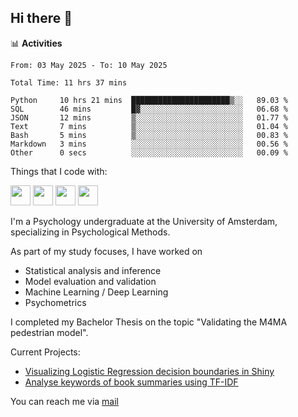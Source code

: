 ## Hi there 👋

📊 **Activities**
<!--START_SECTION:waka-->

```txt, python, markdown
From: 03 May 2025 - To: 10 May 2025

Total Time: 11 hrs 37 mins

Python     10 hrs 21 mins  ██████████████████████▒░░   89.03 %
SQL        46 mins         █▓░░░░░░░░░░░░░░░░░░░░░░░   06.68 %
JSON       12 mins         ▒░░░░░░░░░░░░░░░░░░░░░░░░   01.77 %
Text       7 mins          ▒░░░░░░░░░░░░░░░░░░░░░░░░   01.04 %
Bash       5 mins          ▒░░░░░░░░░░░░░░░░░░░░░░░░   00.83 %
Markdown   3 mins          ░░░░░░░░░░░░░░░░░░░░░░░░░   00.56 %
Other      0 secs          ░░░░░░░░░░░░░░░░░░░░░░░░░   00.09 %
```

<!--END_SECTION:waka-->

Things that I code with:
<p>
  <img height="32" width="32" src="https://cdn.simpleicons.org/python/white"/>
  <img height="32" width="32" src="https://cdn.simpleicons.org/R/white"/>
  <img height="32" width="32" src="https://cdn.simpleicons.org/vim/white"/>
  <img height="32" width="32" src="https://cdn.simpleicons.org/linux/white"/>
</p>

I'm a Psychology undergraduate at the University of Amsterdam, specializing in Psychological Methods.

As part of my study focuses, I have worked on
- Statistical analysis and inference
- Model evaluation and validation
- Machine Learning / Deep Learning
- Psychometrics

I completed my Bachelor Thesis on the topic "Validating the M4MA pedestrian model".

Current Projects:
- [Visualizing Logistic Regression decision boundaries in Shiny](https://github.com/coopa33/Logistic-Regression-Boundary-Visualizer)
- [Analyse keywords of book summaries using TF-IDF](https://github.com/coopa33/Book-Keywords-Analysis)

You can reach me via [mail](dan.yu.h97@gmail.com) 




<!--
**coopa33/coopa33** is a ✨ _special_ ✨ repository because its `README.md` (this file) appears on your GitHub profile.

Here are some ideas to get you started:

- 🔭 I’m currently working on ...
- 🌱 I’m currently learning ...
- 👯 I’m looking to collaborate on ...
- 🤔 I’m looking for help with ...
- 💬 Ask me about ...
- 📫 How to reach me: ...
- 😄 Pronouns: ...
- ⚡ Fun fact: ...
-->
